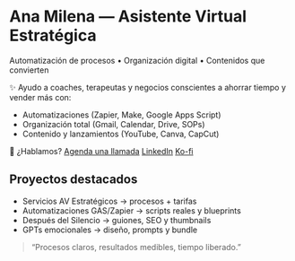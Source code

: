 # Ana Milena — Asistente Virtual Estratégica
Automatización de procesos • Organización digital • Contenidos que convierten

✨ Ayudo a coaches, terapeutas y negocios conscientes a ahorrar tiempo y vender más con:
- Automatizaciones (Zapier, Make, Google Apps Script)
- Organización total (Gmail, Calendar, Drive, SOPs)
- Contenido y lanzamientos (YouTube, Canva, CapCut)

🚀 ¿Hablamos?
[Agenda una llamada](https://calendar.app.google/MNJif8k6hLSnSVQN6) [LinkedIn](https://www.linkedin.com/in/ana-milena-asistente-virtual) [Ko-fi](https://ko-fi.com/despuesdelsilencio)

## Proyectos destacados
- Servicios AV Estratégicos → procesos + tarifas
- Automatizaciones GAS/Zapier → scripts reales y blueprints
- Después del Silencio → guiones, SEO y thumbnails
- GPTs emocionales → diseño, prompts y bundle

> “Procesos claros, resultados medibles, tiempo liberado.”
